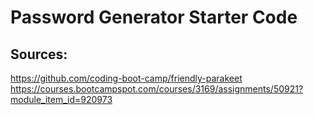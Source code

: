 # Password Generator Starter Code





## Sources: 
https://github.com/coding-boot-camp/friendly-parakeet
https://courses.bootcampspot.com/courses/3169/assignments/50921?module_item_id=920973
